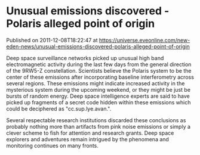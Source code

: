 # Unusual emissions discovered - Polaris alleged point of origin
Published on 2011-12-08T18:22:47 at https://universe.eveonline.com/new-eden-news/unusual-emissions-discovered-polaris-alleged-point-of-origin

Deep space surveillance networks picked up unusual high band electromagnetic activity during the last few days from the general direction of the 9RW5-Z constellation. Scientists believe the Polaris system to be the center of these emissions after incorporating baseline interferometry across several regions. These emissions might indicate increased activity in the mysterious system during the upcoming weekend, or they might be just be bursts of random energy. Deep space intelligence experts are said to have picked up fragments of a secret code hidden within these emissions which could be deciphered as "cc.sup.lye.avan.".   
  
Several respectable research institutions discarded these conclusions as probably nothing more than artifacts from pink noise emissions or simply a clever scheme to fish for attention and research grants. Deep space explorers and adventures remain intrigued by the phenomena and monitoring continues on many fronts.
